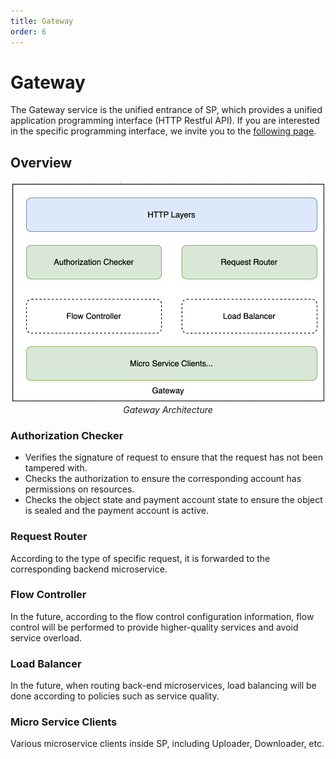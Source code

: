 ```yaml
---
title: Gateway
order: 6
---
```


# Gateway
The Gateway service is the unified entrance of SP, which provides a unified application programming interface (HTTP Restful API).
If you are interested in the specific programming interface, we invite you to the [following page]().

## Overview
<div align=center><img src="../../..//asset/05-SP-Gateway.jpg" width="700px"></div>
<div align="center"><i>Gateway Architecture</i></div>

### Authorization Checker
* Verifies the signature of request to ensure that the request has not been tampered with.
* Checks the authorization to ensure the corresponding account has permissions on resources.
* Checks the object state and payment account state to ensure the object is sealed and the payment account is active.

### Request Router
According to the type of specific request, it is forwarded to the corresponding backend microservice.

### Flow Controller
In the future, according to the flow control configuration information, flow control will be performed to provide 
higher-quality services and avoid service overload.

### Load Balancer
In the future, when routing back-end microservices, load balancing will be done according to policies such as 
service quality.

### Micro Service Clients
Various microservice clients inside SP, including Uploader, Downloader, etc.



